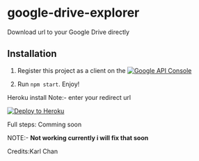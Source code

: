 # google-drive-explorer

Download url to your Google Drive directly

## Installation

1. Register this project as a client on the [![Google API Console](https://i.imgur.com/E71Apyx.png)](http://console.developers.google.com) 

2. Run `npm start`. Enjoy!

Heroku install 
Note:- enter your redirect url

[![Deploy to Heroku](https://www.herokucdn.com/deploy/button.png)](https://heroku.com/deploy)

Full steps: Comming soon


NOTE:- **Not working currently i will fix that soon**

Credits:Karl Chan
